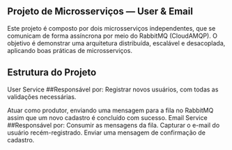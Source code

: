 ## Projeto de Microsserviços — User & Email

Este projeto é composto por dois microsserviços independentes, que se comunicam de forma assíncrona por meio do RabbitMQ (CloudAMQP).
O objetivo é demonstrar uma arquitetura distribuída, escalável e desacoplada, aplicando boas práticas de microsserviços.

## Estrutura do Projeto
User Service
##Responsável por:
Registrar novos usuários, com todas as validações necessárias.

Atuar como produtor, enviando uma mensagem para a fila no RabbitMQ assim que um novo cadastro é concluído com sucesso.
Email Service
##Responsável por:
Consumir as mensagens da fila.
Capturar o e-mail do usuário recém-registrado.
Enviar uma mensagem de confirmação de cadastro.
